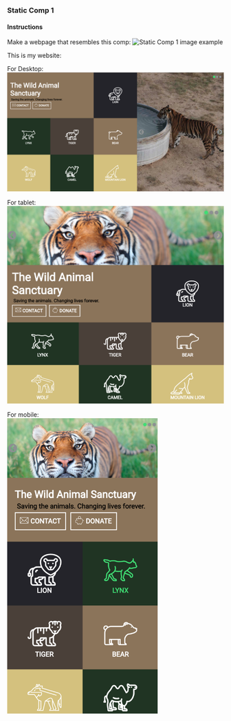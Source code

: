 
### Static Comp 1

#### Instructions

Make a webpage that resembles this comp:
![Static Comp 1 image example](http://frontend.turing.io/assets/images/static-comp-challenge-1.jpg)   


This is my website:

For Desktop:
![kk-static-comp-1](/images/kk-sc1-desktop.png)   

For tablet:
<img src="/images/kk-sc1-tablet.png" width="560">   

For mobile:   
<img src="/images/kk-sc1-mobile.png" width="350">   
